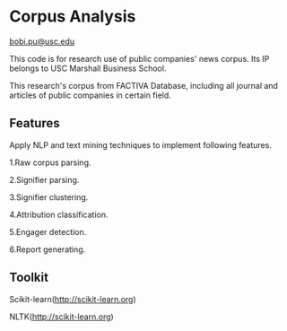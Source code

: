 Corpus Analysis
==============
bobi.pu@usc.edu

This code is for research use of public companies' news corpus. Its IP belongs to USC Marshall Business School.

This research's corpus from FACTIVA Database, including all journal and articles of public companies in certain field.

Features
---------

Apply NLP and text mining techniques to implement following features.

1.Raw corpus parsing.

2.Signifier parsing.

3.Signifier clustering.

4.Attribution classification.

5.Engager detection.

6.Report generating.


Toolkit
--------

Scikit-learn(http://scikit-learn.org)

NLTK(http://scikit-learn.org)
